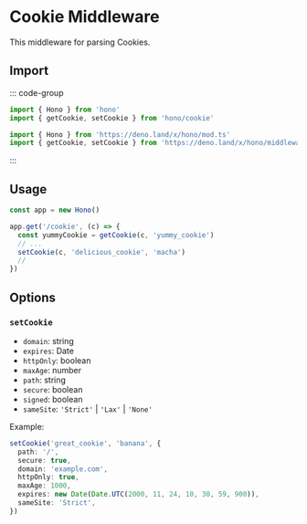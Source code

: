 # Cookie Middleware

This middleware for parsing Cookies.

## Import

::: code-group

```ts [npm]
import { Hono } from 'hono'
import { getCookie, setCookie } from 'hono/cookie'
```

```ts [Deno]
import { Hono } from 'https://deno.land/x/hono/mod.ts'
import { getCookie, setCookie } from 'https://deno.land/x/hono/middleware.ts'
```

:::

## Usage

```ts
const app = new Hono()

app.get('/cookie', (c) => {
  const yummyCookie = getCookie(c, 'yummy_cookie')
  // ...
  setCookie(c, 'delicious_cookie', 'macha')
  //
})
```

## Options

### `setCookie`

- `domain`: string
- `expires`: Date
- `httpOnly`: boolean
- `maxAge`: number
- `path`: string
- `secure`: boolean
- `signed`: boolean
- `sameSite`: `'Strict'` | `'Lax'` | `'None'`

Example:

```ts
setCookie('great_cookie', 'banana', {
  path: '/',
  secure: true,
  domain: 'example.com',
  httpOnly: true,
  maxAge: 1000,
  expires: new Date(Date.UTC(2000, 11, 24, 10, 30, 59, 900)),
  sameSite: 'Strict',
})
```
